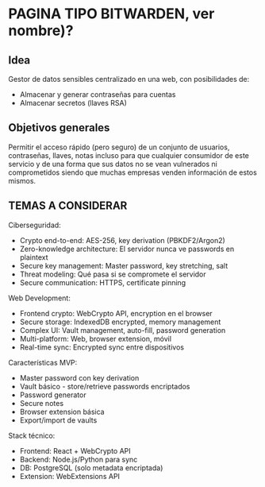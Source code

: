 # PAGINA TIPO BITWARDEN, ver nombre)?

## Idea

Gestor de datos sensibles centralizado en una web, con posibilidades de:

- Almacenar y generar contraseñas para cuentas  
- Almacenar secretos (llaves RSA)

## Objetivos generales

Permitir el acceso rápido (pero seguro) de un conjunto de usuarios, contraseñas, llaves, notas incluso para que cualquier consumidor de este servicio y de una forma que sus datos no se vean vulnerados ni comprometidos siendo que muchas empresas venden información de estos mismos.

## TEMAS A CONSIDERAR

Ciberseguridad:

- Crypto end-to-end: AES-256, key derivation (PBKDF2/Argon2)
- Zero-knowledge architecture: El servidor nunca ve passwords en plaintext
- Secure key management: Master password, key stretching, salt
- Threat modeling: Qué pasa si se compromete el servidor
- Secure communication: HTTPS, certificate pinning

Web Development:

- Frontend crypto: WebCrypto API, encryption en el browser
- Secure storage: IndexedDB encrypted, memory management
- Complex UI: Vault management, auto-fill, password generation
- Multi-platform: Web, browser extension, móvil
- Real-time sync: Encrypted sync entre dispositivos

Características MVP:

- Master password con key derivation
- Vault básico - store/retrieve passwords encriptados
- Password generator
- Secure notes
- Browser extension básica
- Export/import de vaults

Stack técnico:

- Frontend: React + WebCrypto API
- Backend: Node.js/Python para sync
- DB: PostgreSQL (solo metadata encriptada)
- Extension: WebExtensions API

